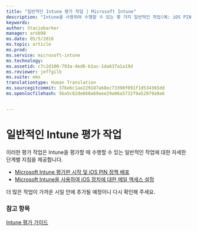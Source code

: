```yaml
---
title: "일반적인 Intune 평가 작업 | Microsoft Intune"
description: "Intune을 사용하여 수행할 수 있는 몇 가지 일반적인 작업(예: iOS PIN 정책 배포 및 전자 메일 액세스 설정)의 목록 및 해당 작업으로 연결되는 링크"
keywords: 
author: Staciebarker
manager: arob98
ms.date: 05/5/2016
ms.topic: article
ms.prod: 
ms.service: microsoft-intune
ms.technology: 
ms.assetid: c7c2d100-793a-4ed8-b1ac-1da637a1a19d
ms.reviewer: jeffgilb
ms.suite: ems
translationtype: Human Translation
ms.sourcegitcommit: 376e6c1ae229187ab8ec73390f091f1d534365dd
ms.openlocfilehash: 5ba5c82de668a69aee29a06a5732f9a52079a9a6


---
```



# 일반적인 Intune 평가 작업

이러한 평가 작업은 Intune을 평가할 때 수행할 수 있는 일반적인 작업에 대한 자세한 단계별 지침을 제공합니다.

- [Microsoft Intune 평가판 시작 및 iOS PIN 정책 배포](start-a-microsoft-intune-trial-and-deploy-ios-pin-policy.md)
- [Microsoft Intune을 사용하여 iOS 장치에 대한 메일 액세스 설정](set-up-email-access-for-ios-devices-using-microsoft-intune.md)

더 많은 작업이 가까운 시일 안에 추가될 예정이니 다시 확인해 주세요.

### 참고 항목
[Intune 평가 가이드](get-started-with-a-30-day-trial-of-microsoft-intune.md)



<!--HONumber=Jul16_HO3-->


